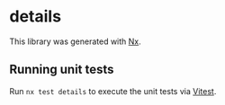 # details

This library was generated with [Nx](https://nx.dev).

## Running unit tests

Run `nx test details` to execute the unit tests via [Vitest](https://vitest.dev/).
